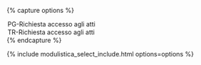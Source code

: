 {% capture options %}
<option value="/docs/modulistica/PG_Richiesta_Accesso.pdf">PG-Richiesta accesso agli atti</option>
<option value="/docs/modulistica/TR_Richiesta_Accesso.pdf">TR-Richiesta accesso agli atti</option>
{% endcapture %}

{% include modulistica_select_include.html options=options %}
